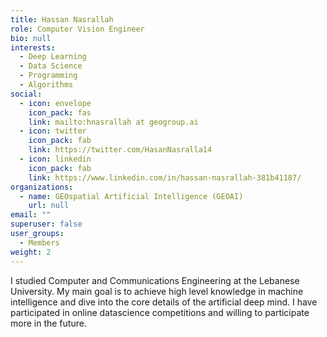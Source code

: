 ```yaml
---
title: Hassan Nasrallah
role: Computer Vision Engineer
bio: null
interests:
  - Deep Learning
  - Data Science
  - Programming
  - Algorithms
social:
  - icon: envelope
    icon_pack: fas
    link: mailto:hnasrallah at geogroup.ai
  - icon: twitter
    icon_pack: fab
    link: https://twitter.com/HasanNasralla14
  - icon: linkedin
    icon_pack: fab
    link: https://www.linkedin.com/in/hassan-nasrallah-381b41187/
organizations:
  - name: GEOspatial Artificial Intelligence (GEOAI)
    url: null
email: ""
superuser: false
user_groups:
  - Members
weight: 2
---
```

I studied Computer and Communications Engineering at the Lebanese University. My main goal is to achieve high level knowledge in machine intelligence and dive into the core details of the artificial deep mind. I have participated in online datascience competitions and willing to participate more in the future. 